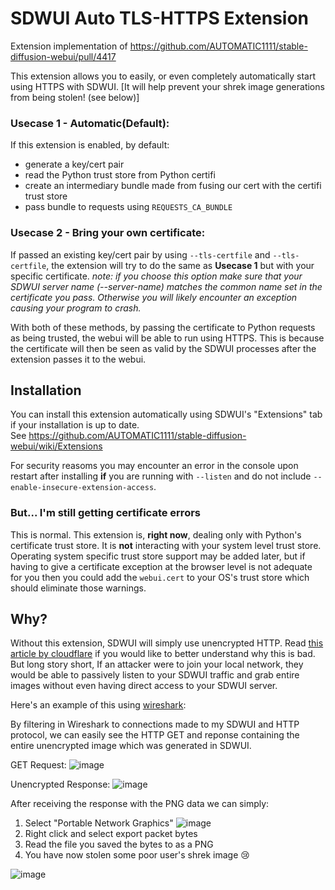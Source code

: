 # SDWUI Auto TLS-HTTPS Extension
Extension implementation of https://github.com/AUTOMATIC1111/stable-diffusion-webui/pull/4417

 This extension allows you to easily, or even completely automatically start using HTTPS with SDWUI. [It will help prevent your shrek image generations from being stolen! (see below)]
 
### Usecase 1 - Automatic(Default):
If this extension is enabled, by default:
- generate a key/cert pair
- read the Python trust store from Python certifi
- create an intermediary bundle made from fusing our cert with the certifi trust store
- pass bundle to requests using `REQUESTS_CA_BUNDLE`
 
### Usecase 2 - Bring your own certificate:
If passed an existing key/cert pair by using `--tls-certfile` and `--tls-certfile`, the extension will try to do the same as **Usecase 1** but with your specific certificate.
*note: if you choose this option make sure that your SDWUI server name (--server-name) matches the common name set in the certificate you pass. Otherwise you will likely encounter an exception causing your program to crash.*

 
With both of these methods, by passing the certificate to Python requests as being trusted, the webui will be able to run using HTTPS. This is because the certificate will then be seen as valid by the SDWUI processes after the extension passes it to the webui.

## Installation
You can install this extension automatically using SDWUI's "Extensions" tab if your installation is up to date.
\
See https://github.com/AUTOMATIC1111/stable-diffusion-webui/wiki/Extensions

For security reasoms you may encounter an error in the console upon restart after installing **if** you are running with `--listen` and do not include `--enable-insecure-extension-access`.

### But... I'm still getting certificate errors
This is normal. This extension is, **right now**, dealing only with Python's certificate trust store. It is **not** interacting with your system level trust store. Operating system specific trust store support may be added later, but if having to give a certificate exception at the browser level is not adequate for you then you could add the `webui.cert` to your OS's trust store which should eliminate those warnings.


## Why?

 Without this extension, SDWUI will simply use unencrypted HTTP. Read [this article by cloudflare](https://www.cloudflare.com/learning/ssl/why-is-http-not-secure/) if you would like to better understand why this is bad. But long story short, If an attacker were to join your local network, they would be able to passively listen to your SDWUI traffic and grab entire images without even having direct access to your SDWUI server.
 
 Here's an example of this using [wireshark](https://www.wireshark.org/):
 
By filtering in Wireshark to connections made to my SDWUI and HTTP protocol, we can easily see the HTTP GET and reponse containing the entire unencrypted image which was generated in SDWUI.
 
 GET Request:
![image](https://user-images.githubusercontent.com/30642826/201568983-170717f0-8bc9-40f3-890e-0cb6dce21f7d.png)

Unencrypted Response:
![image](https://user-images.githubusercontent.com/30642826/201569119-15610c55-8890-4627-bedd-b10be3838b67.png)

After receiving the response with the PNG data we can simply:
1. Select "Portable Network Graphics"
![image](https://user-images.githubusercontent.com/30642826/201569545-eaf9adac-9346-49e1-8c96-8e711203c8bd.png)
2. Right click and select export packet bytes
3. Read the file you saved the bytes to as a PNG
4. You have now stolen some poor user's shrek image 😢

![image](https://user-images.githubusercontent.com/30642826/201570306-87d62515-0c38-40c3-af84-936b5216c93a.png)
